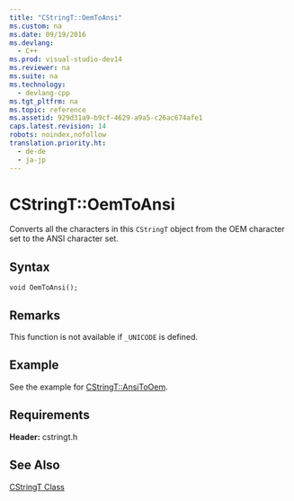 ```yaml
---
title: "CStringT::OemToAnsi"
ms.custom: na
ms.date: 09/19/2016
ms.devlang: 
  - C++
ms.prod: visual-studio-dev14
ms.reviewer: na
ms.suite: na
ms.technology: 
  - devlang-cpp
ms.tgt_pltfrm: na
ms.topic: reference
ms.assetid: 929d31a9-b9cf-4629-a9a5-c26ac674afe1
caps.latest.revision: 14
robots: noindex,nofollow
translation.priority.ht: 
  - de-de
  - ja-jp
---
```

# CStringT::OemToAnsi
Converts all the characters in this `CStringT` object from the OEM character set to the ANSI character set.  
  
## Syntax  
  
```  
void OemToAnsi();  
```  
  
## Remarks  
 This function is not available if `_UNICODE` is defined.  
  
## Example  
 See the example for [CStringT::AnsiToOem](../vs140/CStringT--AnsiToOem.md).  
  
## Requirements  
 **Header:** cstringt.h  
  
## See Also  
 [CStringT Class](../vs140/CStringT-Class.md)